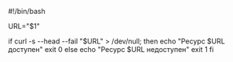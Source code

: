 #!/bin/bash

URL="$1"

if curl -s --head --fail "$URL" > /dev/null; then
    echo "Ресурс $URL доступен"
    exit 0
else
    echo "Ресурс $URL недоступен"
    exit 1
fi
